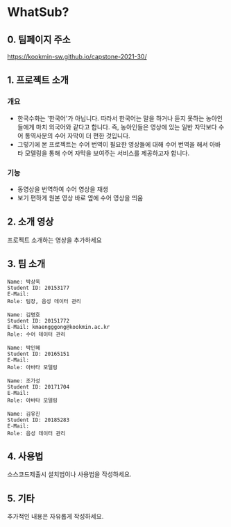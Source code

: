 # WhatSub?

## 0. 팀페이지 주소

https://kookmin-sw.github.io/capstone-2021-30/

## 1. 프로젝트 소개

### 개요

- 한국수화는 '한국어'가 아닙니다. 따라서 한국어는 말을 하거나 듣지 못하는 농아인들에게 마치 외국어와 같다고 합니다. 즉, 농아인들은 영상에 있는 일반 자막보다 수어 통역사분의 수어 자막이 더 편한 것입니다.
- 그렇기에 본 프로젝트는 수어 번역이 필요한 영상들에 대해 수어 번역을 해서 아바타 모델링을 통해 수어 자막을 보여주는 서비스를 제공하고자 합니다.

### 기능
- 동영상을 번역하여 수어 영상을 재생
- 보기 편하게 원본 영상 바로 옆에 수어 영상을 띄움

## 2. 소개 영상

프로젝트 소개하는 영상을 추가하세요

## 3. 팀 소개
~~~~~~~
Name: 박상욱
Student ID: 20153177
E-Mail: 
Role: 팀장, 음성 데이터 관리
~~~~~~~
~~~~~~~
Name: 김명호
Student ID: 20151772
E-Mail: kmaengggong@kookmin.ac.kr
Role: 수어 데이터 관리
~~~~~~~
~~~~~~~
Name: 박인혜
Student ID: 20165151
E-Mail: 
Role: 아바타 모델링
~~~~~~~
~~~~~~~
Name: 조가성
Student ID: 20171704
E-Mail: 
Role: 아바타 모델링
~~~~~~~
~~~~~~~
Name: 김유진
Student ID: 20185283
E-Mail: 
Role: 음성 데이터 관리
~~~~~~~

## 4. 사용법

소스코드제출시 설치법이나 사용법을 작성하세요.

## 5. 기타

추가적인 내용은 자유롭게 작성하세요.
